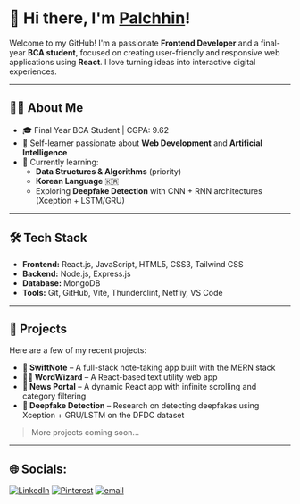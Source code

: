 # 👋 Hi there, I'm [Palchhin](https://palchhin-portfolio.netlify.app/)!

Welcome to my GitHub! I'm a passionate **Frontend Developer** and a final-year **BCA student**, focused on creating user-friendly and responsive web applications using **React**. I love turning ideas into interactive digital experiences.

---

##  👩‍💻 About Me

- 🎓 Final Year BCA Student | CGPA: 9.62
- 🧠 Self-learner passionate about **Web Development** and **Artificial Intelligence**
- 🌱 Currently learning:  
  - **Data Structures & Algorithms** (priority)  
  - **Korean Language** 🇰🇷  
  - Exploring **Deepfake Detection** with CNN + RNN architectures (Xception + LSTM/GRU)

---

## 🛠 Tech Stack

- **Frontend:** React.js, JavaScript, HTML5, CSS3, Tailwind CSS  
- **Backend:** Node.js, Express.js  
- **Database:** MongoDB  
- **Tools:** Git, GitHub, Vite, Thunderclint, Netfliy, VS Code  

---

## 🚀 Projects

Here are a few of my recent projects:

- **📝 SwiftNote** – A full-stack note-taking app built with the MERN stack  
- **🧙‍♂️ WordWizard** – A React-based text utility web app  
- **📰 News Portal** – A dynamic React app with infinite scrolling and category filtering  
- **🎥 Deepfake Detection** – Research on detecting deepfakes using Xception + GRU/LSTM on the DFDC dataset

> More projects coming soon...

---
## 🌐 Socials:
[![LinkedIn](https://img.shields.io/badge/LinkedIn-%230077B5.svg?logo=linkedin&logoColor=white)](https://linkedin.com/in/https://www.linkedin.com/in/palchhinparihar) [![Pinterest](https://img.shields.io/badge/Pinterest-%23E60023.svg?logo=Pinterest&logoColor=white)](https://pinterest.com/https://in.pinterest.com/palchhinparihar/) [![email](https://img.shields.io/badge/Email-D14836?logo=gmail&logoColor=white)](mailto:palchhinparihar@gmail.com) 
